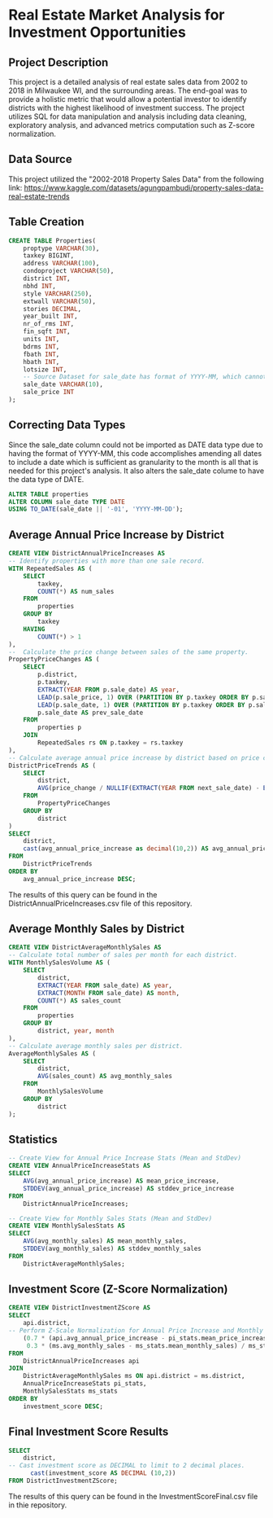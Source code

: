 # Real Estate Market Analysis for Investment Opportunities
## Project Description
This project is a detailed analysis of real estate sales data from 2002 to 2018 in Milwaukee WI, and the surrounding areas. The end-goal was to provide a holistic metric that would allow a potential investor to identify districts with the highest likelihood of investment success. The project utilizes SQL for data manipulation and analysis including data cleaning, exploratory analysis, and advanced metrics computation such as Z-score normalization.
## Data Source
This project utilized the "2002-2018 Property Sales Data" from the following link:
https://www.kaggle.com/datasets/agungpambudi/property-sales-data-real-estate-trends
## Table Creation
```sql
CREATE TABLE Properties(
	proptype VARCHAR(30),
	taxkey BIGINT,
	address VARCHAR(100),
	condoproject VARCHAR(50),
	district INT,
	nbhd INT,
	style VARCHAR(250),
	extwall VARCHAR(50),
	stories DECIMAL,
	year_built INT,
	nr_of_rms INT,
	fin_sqft INT,
	units INT,
	bdrms INT,
	fbath INT,
	hbath INT,
	lotsize INT,
	-- Source Dataset for sale_date has format of YYYY-MM, which cannot be imported as DATE data type.
	sale_date VARCHAR(10),
	sale_price INT
);
```
## Correcting Data Types
Since the sale_date column could not be imported as DATE data type due to having the format of YYYY-MM, this code accomplishes amending all dates to include a date which is sufficient as granularity to the month is all that is needed for this project's analysis. It also alters the sale_date colume to have the data type of DATE.
```sql
ALTER TABLE properties
ALTER COLUMN sale_date TYPE DATE
USING TO_DATE(sale_date || '-01', 'YYYY-MM-DD');
```
## Average Annual Price Increase by District
```sql
CREATE VIEW DistrictAnnualPriceIncreases AS
-- Identify properties with more than one sale record.
WITH RepeatedSales AS (
    SELECT
        taxkey,
        COUNT(*) AS num_sales
    FROM
        properties
    GROUP BY
        taxkey
    HAVING
        COUNT(*) > 1
),
--  Calculate the price change between sales of the same property.
PropertyPriceChanges AS (
    SELECT
        p.district,
        p.taxkey,
        EXTRACT(YEAR FROM p.sale_date) AS year,
        LEAD(p.sale_price, 1) OVER (PARTITION BY p.taxkey ORDER BY p.sale_date) - p.sale_price AS price_change,
        LEAD(p.sale_date, 1) OVER (PARTITION BY p.taxkey ORDER BY p.sale_date) AS next_sale_date,
        p.sale_date AS prev_sale_date
    FROM
        properties p
    JOIN 
        RepeatedSales rs ON p.taxkey = rs.taxkey
),
-- Calculate average annual price increase by district based on price changes.
DistrictPriceTrends AS (
    SELECT
        district,
        AVG(price_change / NULLIF(EXTRACT(YEAR FROM next_sale_date) - EXTRACT(YEAR FROM prev_sale_date), 0)) AS avg_annual_price_increase
    FROM
        PropertyPriceChanges
    GROUP BY
        district
)
SELECT
    district,
    cast(avg_annual_price_increase as decimal(10,2)) AS avg_annual_price_increase
FROM
    DistrictPriceTrends
ORDER BY
    avg_annual_price_increase DESC;
```
The results of this query can be found in the DistrictAnnualPriceIncreases.csv file of this repository.
## Average Monthly Sales by District 
```sql
CREATE VIEW DistrictAverageMonthlySales AS
-- Calculate total number of sales per month for each district.
WITH MonthlySalesVolume AS (
    SELECT
        district,
        EXTRACT(YEAR FROM sale_date) AS year,
        EXTRACT(MONTH FROM sale_date) AS month,
        COUNT(*) AS sales_count
    FROM
        properties
    GROUP BY
        district, year, month
),
-- Calculate average monthly sales per district.
AverageMonthlySales AS (
    SELECT
        district,
        AVG(sales_count) AS avg_monthly_sales
    FROM
        MonthlySalesVolume
    GROUP BY
        district
);
```
## Statistics
```sql
-- Create View for Annual Price Increase Stats (Mean and StdDev)
CREATE VIEW AnnualPriceIncreaseStats AS
SELECT
    AVG(avg_annual_price_increase) AS mean_price_increase,
    STDDEV(avg_annual_price_increase) AS stddev_price_increase
FROM
    DistrictAnnualPriceIncreases;

-- Create View for Monthly Sales Stats (Mean and StdDev)
CREATE VIEW MonthlySalesStats AS
SELECT
    AVG(avg_monthly_sales) AS mean_monthly_sales,
    STDDEV(avg_monthly_sales) AS stddev_monthly_sales
FROM
    DistrictAverageMonthlySales;
```
## Investment Score (Z-Score Normalization)
```sql
CREATE VIEW DistrictInvestmentZScore AS
SELECT
    api.district,
-- Perform Z-Scale Normalization for Annual Price Increase and Monthly Sales. Also introduce weighting (70% annual price increase, 30% average monthly sales)
    (0.7 * (api.avg_annual_price_increase - pi_stats.mean_price_increase) / pi_stats.stddev_price_increase +
     0.3 * (ms.avg_monthly_sales - ms_stats.mean_monthly_sales) / ms_stats.stddev_monthly_sales) AS investment_score
FROM
    DistrictAnnualPriceIncreases api
JOIN
    DistrictAverageMonthlySales ms ON api.district = ms.district,
    AnnualPriceIncreaseStats pi_stats,
    MonthlySalesStats ms_stats
ORDER BY
    investment_score DESC;
```
## Final Investment Score Results
```sql
SELECT 
	district,
-- Cast investment score as DECIMAL to limit to 2 decimal places.
	  cast(investment_score AS DECIMAL (10,2)) 
FROM DistrictInvestmentZScore;
```
The results of this query can be found in the InvestmentScoreFinal.csv file in thie repository.
